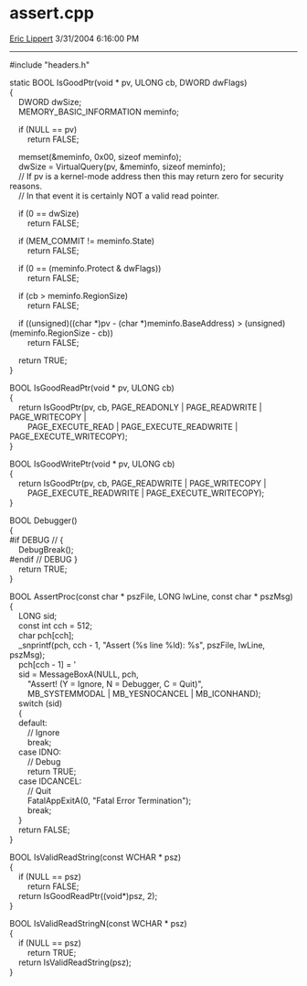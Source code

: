 <div id="page">

# assert.cpp

[Eric Lippert](https://social.msdn.microsoft.com/profile/Eric%20Lippert) 3/31/2004 6:16:00 PM

-----

<div id="content">

\#include "headers.h"

static BOOL IsGoodPtr(void \* pv, ULONG cb, DWORD dwFlags)  
{  
    DWORD dwSize;  
    MEMORY\_BASIC\_INFORMATION meminfo;

    if (NULL == pv)  
        return FALSE;

    memset(\&meminfo, 0x00, sizeof meminfo);  
    dwSize = VirtualQuery(pv, \&meminfo, sizeof meminfo);  
    // If pv is a kernel-mode address then this may return zero for security reasons.  
    // In that event it is certainly NOT a valid read pointer.

    if (0 == dwSize)  
        return FALSE;

    if (MEM\_COMMIT \!= meminfo.State)  
        return FALSE;

    if (0 == (meminfo.Protect & dwFlags))  
        return FALSE;

    if (cb \> meminfo.RegionSize)  
        return FALSE;

    if ((unsigned)((char \*)pv - (char \*)meminfo.BaseAddress) \> (unsigned)(meminfo.RegionSize - cb))  
        return FALSE;

    return TRUE;  
}

BOOL IsGoodReadPtr(void \* pv, ULONG cb)  
{  
    return IsGoodPtr(pv, cb, PAGE\_READONLY | PAGE\_READWRITE | PAGE\_WRITECOPY |  
        PAGE\_EXECUTE\_READ | PAGE\_EXECUTE\_READWRITE | PAGE\_EXECUTE\_WRITECOPY);  
}

BOOL IsGoodWritePtr(void \* pv, ULONG cb)  
{  
    return IsGoodPtr(pv, cb, PAGE\_READWRITE | PAGE\_WRITECOPY |  
        PAGE\_EXECUTE\_READWRITE | PAGE\_EXECUTE\_WRITECOPY);  
}

BOOL Debugger()  
{  
\#if DEBUG // {  
    DebugBreak();  
\#endif // DEBUG }  
    return TRUE;  
}

BOOL AssertProc(const char \* pszFile, LONG lwLine, const char \* pszMsg)  
{  
    LONG sid;  
    const int cch = 512;  
    char pch\[cch\];  
    \_snprintf(pch, cch - 1, "Assert (%s line %ld): %s", pszFile, lwLine, pszMsg);  
    pch\[cch - 1\] = '  
    sid = MessageBoxA(NULL, pch,  
        "Assert\! (Y = Ignore, N = Debugger, C = Quit)",  
        MB\_SYSTEMMODAL | MB\_YESNOCANCEL | MB\_ICONHAND);  
    switch (sid)  
    {  
    default:  
        // Ignore  
        break;  
    case IDNO:  
        // Debug  
        return TRUE;  
    case IDCANCEL:  
        // Quit  
        FatalAppExitA(0, "Fatal Error Termination");  
        break;  
    }  
    return FALSE;  
}

BOOL IsValidReadString(const WCHAR \* psz)  
{  
    if (NULL == psz)  
        return FALSE;  
    return IsGoodReadPtr((void\*)psz, 2);  
}

BOOL IsValidReadStringN(const WCHAR \* psz)  
{  
    if (NULL == psz)  
        return TRUE;  
    return IsValidReadString(psz);  
}

  
 

</div>

</div>

